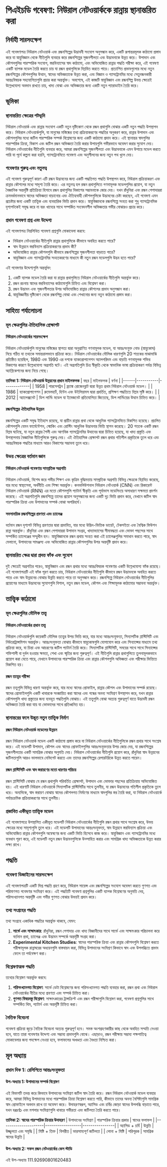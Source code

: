 # পিএইচডি গবেষণা: নিউরাল নেটওয়ার্ককে রান্নায় স্থানান্তরিত করা

## নির্বাহী সারসংক্ষেপ

এই গবেষণাপত্র নিউরাল নেটওয়ার্ক এবং রন্ধনশিল্পের উদ্ভাবনী সংযোগ অনুসন্ধান করে, একটি রূপান্তরমূলক কাঠামো প্রস্তাব করে যা স্নায়ুবিজ্ঞান থেকে নীতিগুলি ব্যবহার করে রন্ধনশিল্পের সৃজনশীলতা এবং উদ্ভাবনাকে উন্নত করে। উপাদান এবং কৌশলগুলির পারস্পরিক সংযোগ, স্তরবিন্যাসের স্বাদ কাঠামো, এবং অভিযোজিত রান্নার পদ্ধতি পরীক্ষা করে, এই গবেষণা একটি ব্যাপক মডেল তৈরি করতে চায় যা রন্ধন প্রথাগুলিকে বিপ্লবিত করতে পারে। প্রত্যাশিত প্রভাবগুলোর মধ্যে নতুন রন্ধনশিল্পের কৌশলগুলির উত্থান, স্বাদের অভিজ্ঞতাকে উন্নত করা, এবং বিজ্ঞান ও গ্যাসট্রোনমির মধ্যে সেতুবন্ধনকারী আন্তঃবিষয়ক সহযোগিতাগুলি প্রচার করা অন্তর্ভুক্ত। অবশেষে, এই কাজটি স্নায়ুবিজ্ঞান এবং রন্ধনশিল্প উভয় ক্ষেত্রেই উল্লেখযোগ্য অবদান রাখতে চায়, খাদ্য বোঝা এবং অভিজ্ঞতার জন্য একটি নতুন প্যারাডাইম তৈরি করে।

## ভূমিকা

### স্থানান্তরিত ক্ষেত্রের পটভূমি

নিউরাল নেটওয়ার্ক এবং রান্নার সংযোগ একটি নতুন দৃষ্টিকোণ থেকে রন্ধন প্রথাগুলি বোঝার একটি নতুন পদ্ধতি উপস্থাপন করে। নিউরাল নেটওয়ার্কগুলি, যা মানুষের মস্তিষ্কের তথ্য প্রক্রিয়াকরণের পদ্ধতির অনুকরণ করে, রান্নার উপাদান এবং কৌশলগুলির মধ্যে জটিল পারস্পরিক সম্পর্ক বিশ্লেষণের জন্য একটি কাঠামো প্রদান করে। এই স্থানান্তর স্বাদগুলির পারস্পরিক ক্রিয়া, বিকাশ এবং জটিল রন্ধন অভিজ্ঞতা তৈরি করার উপায়গুলি গভীরভাবে অন্বেষণ করার সুযোগ দেয়। নিউরাল নেটওয়ার্কের নীতিগুলি ব্যবহার করে, আমরা রন্ধনশিল্পের সৃজনশীলতা এবং উদ্ভাবনাকে এমন উপায়ে মডেল করতে পারি যা পূর্বে কল্পনা করা হয়নি, গ্যাসট্রোনমিতে গবেষণা এবং অনুশীলনের জন্য নতুন পথ খুলে দেয়।

### গবেষণার গুরুত্ব এবং নতুনত্ব

এই গবেষণা গুরুত্বপূর্ণ কারণ এটি রন্ধন উদ্ভাবনের জন্য একটি পদ্ধতিগত পদ্ধতি উপস্থাপন করে, নিউরাল প্রক্রিয়াকরণ এবং রান্নার কৌশলের মধ্যে সাদৃশ্য তৈরি করে। এর নতুনত্ব হল রন্ধন প্রথাগুলিতে গণনামূলক মডেলগুলির প্রয়োগ, যা নতুন বৈজ্ঞানিক অন্তর্দৃষ্টি প্রতিক্রিয়া হিসাবে রন্ধন প্রথাগুলির বিকাশের সম্ভাবনাকে জোর দেয়। যখন রাঁধুনিরা এবং রন্ধন পেশাদাররা ক্রমবর্ধমানভাবে স্বাদের অভিজ্ঞতা বাড়ানোর এবং ঐতিহ্যবাহী কৌশলগুলিকে উদ্ভাবনের চেষ্টা করছেন, এই গবেষণা এমন প্রচেষ্টার জন্য একটি তাত্ত্বিক এবং ব্যবহারিক ভিত্তি প্রদান করে। স্নায়ুবিজ্ঞানকে রন্ধনশিল্পে সংহত করা শুধু গ্যাসট্রোনমিক দৃশ্যপটকেই সমৃদ্ধ করে না বরং খাদ্যের সাথে সম্পর্কিত সংবেদনশীল অভিজ্ঞতার গভীর বোঝারও প্রচার করে।

### প্রধান গবেষণা প্রশ্ন এবং উদ্দেশ্য

এই গবেষণাপত্র নিম্নলিখিত গবেষণা প্রশ্নগুলি মোকাবেলা করবে:
- নিউরাল নেটওয়ার্কের নীতিগুলি রান্নার প্রথাগুলিকে কীভাবে অবহিত করতে পারে?
- স্বাদ উন্নয়নে স্তরবিন্যাস প্রক্রিয়াকরণের প্রভাব কী?
- অভিযোজিত রান্নার কৌশলগুলি কীভাবে রন্ধনশিল্পের সৃজনশীলতা বাড়াতে পারে?
- স্নায়ুবিজ্ঞান এবং গ্যাসট্রোনমির সংহতকরণের মাধ্যমে কী নতুন রন্ধন মডেলগুলি উদ্ভব হতে পারে?

এই গবেষণার উদ্দেশ্যগুলি অন্তর্ভুক্ত:
1. একটি ব্যাপক মডেল তৈরি করা যা রান্নার প্রথাগুলিতে নিউরাল নেটওয়ার্কের নীতিগুলি অন্তর্ভুক্ত করে।
2. রন্ধন রচনায় স্বাদের স্তরবিন্যাসের কাঠামোগুলি চিহ্নিত এবং বিশ্লেষণ করা।
3. রন্ধন উদ্ভাবন এবং সৃজনশীলতার উপর অভিযোজিত রান্নার কৌশলের প্রভাব অনুসন্ধান করা।
4. স্নায়ুবিজ্ঞানীয় দৃষ্টিকোণ থেকে রন্ধনশিল্প বোঝা এবং শেখানোর জন্য নতুন কাঠামো প্রস্তাব করা।

## সাহিত্য পর্যালোচনা

### মূল ক্ষেত্রগুলির ঐতিহাসিক প্রেক্ষাপট

#### নিউরাল নেটওয়ার্কের সারসংক্ষেপ

নিউরাল নেটওয়ার্কগুলি মানুষের মস্তিষ্কের স্থাপত্য দ্বারা অনুপ্রাণিত গণনামূলক মডেল, যা আন্তঃসংযুক্ত নোড (স্নায়ুকোষ) নিয়ে গঠিত যা তথ্যকে সমান্তরালভাবে প্রক্রিয়া করে। নিউরাল নেটওয়ার্কের মৌলিক ধারণাগুলি 20 শতকের মাঝামাঝি প্রতিষ্ঠিত হয়েছিল, 1980 এবং 1990 এর দশকে ব্যাকপ্রোপাগেশন অ্যালগরিদম এবং বাড়তি গণনামূলক শক্তির বিকাশের কারণে উল্লেখযোগ্য অগ্রগতি ঘটে। এই অগ্রগতিগুলি চিত্র স্বীকৃতি থেকে স্বাভাবিক ভাষা প্রক্রিয়াকরণ পর্যন্ত বিভিন্ন অ্যাপ্লিকেশনের জন্য নিয়ে গেছে।

**তালিকা 1: নিউরাল নেটওয়ার্ক উন্নয়নের প্রধান মাইলফলক**
| বছর | মাইলফলক | বর্ণনা |
|------|-----------|-------------|
| 1958 | পারসেপট্রন | ফ্র্যাঙ্ক রোজেনব্লাট দ্বারা উন্নত প্রথম নিউরাল নেটওয়ার্ক মডেল। |
| 1986 | ব্যাকপ্রোপাগেশন | রুমেলহার্ট, হিন্টন এবং উইলিয়ামস দ্বারা প্রবর্তিত, প্রশিক্ষণ পদ্ধতিতে বিপ্লব সৃষ্টি করে। |
| 2012 | অ্যালেক্সনেট | ডিপ লার্নিং মডেল যা ইমেজনেট প্রতিযোগিতা জিতেছে, ডিপ লার্নিংয়ের উত্থান চিহ্নিত করে। |

#### রন্ধনশিল্পের ঐতিহাসিক উন্নয়ন

রন্ধনশিল্পের একটি সমৃদ্ধ ইতিহাস রয়েছে, যা প্রাচীন রান্নার প্রথা থেকে আধুনিক গ্যাসট্রোনমিতে বিকশিত হয়েছে। প্রচলিত কৌশলগুলি যেমন ফার্মেন্টেশন, স্মোকিং এবং রোস্টিং আধুনিক উদ্ভাবনার ভিত্তি স্থাপন করেছে। 20 শতকে একটি রন্ধন বিপ্লব ঘটেছে, যা নতুন রান্নার শৈলী এবং আণবিক গ্যাসট্রোনমির উত্থানের দ্বারা চিহ্নিত হয়েছে, যা খাদ্য প্রস্তুতি এবং উপস্থাপনায় বৈজ্ঞানিক নীতিগুলিকে গুরুত্ব দেয়। এই ঐতিহাসিক প্রেক্ষাপট রন্ধন প্রথার গতিশীল প্রকৃতিকে তুলে ধরে এবং আন্তঃবিষয়ক পদ্ধতির মাধ্যমে আরও বিকাশের সম্ভাবনা তুলে ধরে।

### উভয় ক্ষেত্রের বর্তমান জ্ঞান

#### নিউরাল নেটওয়ার্ক গবেষণায় সাম্প্রতিক অগ্রগতি

নিউরাল নেটওয়ার্ক, বিশেষ করে গভীর শিক্ষণ এবং কৃত্রিম বুদ্ধিমত্তায় সাম্প্রতিক অগ্রগতি বিভিন্ন ক্ষেত্রকে বিপ্লবিত করেছে, যার মধ্যে স্বাস্থ্যসেবা, অর্থনীতি এবং শিক্ষা অন্তর্ভুক্ত। কনভলিউশনাল নিউরাল নেটওয়ার্ক (CNN) এবং রিকারেন্ট নিউরাল নেটওয়ার্ক (RNN) এর মতো কৌশলগুলি প্যাটার্ন স্বীকৃতি এবং পূর্বাভাস মডেলিংয়ে অসাধারণ সক্ষমতা প্রদর্শন করেছে। এই অগ্রগতিগুলি রন্ধনশিল্পে তাদের প্রয়োগ অনুসন্ধানের জন্য একটি দৃঢ় ভিত্তি প্রদান করে, যেখানে জটিল স্বাদ পারস্পরিক ক্রিয়া এবং উপাদানের সম্পর্ক বোঝা অপরিহার্য।

#### সমসাময়িক রন্ধনশিল্পের প্রবণতা এবং চ্যালেঞ্জ

বর্তমান রন্ধন দৃশ্যপট বিভিন্ন প্রবণতার দ্বারা প্রভাবিত, যার মধ্যে উদ্ভিদ-ভিত্তিক ডায়েট, টেকসইতা এবং বৈশ্বিক ফিউশন রান্না অন্তর্ভুক্ত। রাঁধুনিরা এবং রন্ধন পেশাদাররা উপাদান সংগ্রহ, খাদ্যাভ্যাসের সীমাবদ্ধতা এবং ভোক্তা পছন্দের সাথে সম্পর্কিত চ্যালেঞ্জের সম্মুখীন হন। স্নায়ুবিজ্ঞানকে রন্ধন প্রথায় সংহত করা এই চ্যালেঞ্জগুলির সমাধান করতে পারে, স্বাদ মেলানো, উপাদানের সামঞ্জস্য এবং অভিযোজিত রান্নার কৌশলগুলির উপর অন্তর্দৃষ্টি প্রদান করে।

### স্থানান্তরিত ক্ষেত্র দ্বারা প্রদত্ত ফাঁক এবং সুযোগ

দুই ক্ষেত্রেই অগ্রগতির পরেও, স্নায়ুবিজ্ঞান এবং রন্ধন প্রথার মধ্যে আন্তঃবিষয়ক গবেষণার একটি উল্লেখযোগ্য ফাঁক রয়েছে। এই গবেষণাপত্রটি এই ফাঁক পূরণ করতে চায়, নিউরাল নেটওয়ার্কের নীতিগুলি কীভাবে রন্ধন উদ্ভাবনকে অবহিত করতে পারে এবং স্বাদ উন্নয়নের বোঝার উন্নতি করতে পারে তা অনুসন্ধান করে। রন্ধনশিল্পে নিউরাল নেটওয়ার্কের নীতিগুলির প্রয়োগের মাধ্যমে উদ্ভাবনের সুযোগগুলি বিশাল, নতুন রন্ধন মডেল, কৌশল এবং শিক্ষামূলক কাঠামোর সম্ভাবনা অন্তর্ভুক্ত।

## তাত্ত্বিক কাঠামো

### মূল ক্ষেত্রগুলির মৌলিক তত্ত্ব

#### নিউরাল নেটওয়ার্কের প্রধান তত্ত্ব

নিউরাল নেটওয়ার্কগুলি কয়েকটি মৌলিক তত্ত্বের উপর ভিত্তি করে, যার মধ্যে আন্তঃসংযুক্ততা, সিন্যাপটিক প্লাস্টিসিটি এবং নিউরোট্রান্সমিশন অন্তর্ভুক্ত। আন্তঃসংযুক্ততা বোঝায় কীভাবে স্নায়ুকোষগুলি যোগাযোগ করে এবং সিন্যাপ্সের মাধ্যমে তথ্য প্রক্রিয়া করে, যা চিন্তা এবং আচরণের জটিল প্যাটার্ন তৈরি করে। সিন্যাপটিক প্লাস্টিসিটি, সময়ের সাথে সাথে সিন্যাপ্সের শক্তিশালী বা দুর্বল হওয়ার ক্ষমতা, শেখা এবং স্মৃতির জন্য গুরুত্বপূর্ণ। এই নীতিগুলি রান্নার প্রথাগুলিতে তুলনামূলকভাবে প্রয়োগ করা যেতে পারে, যেখানে উপাদানের পারস্পরিক ক্রিয়া এবং রান্নার কৌশলগুলি অভিজ্ঞতা এবং পরীক্ষার ভিত্তিতে বিকশিত হয়।

#### রন্ধন তত্ত্বের পরীক্ষা

রন্ধন তত্ত্বগুলি বিভিন্ন ধারণা অন্তর্ভুক্ত করে, যার মধ্যে স্বাদের প্রোফাইল, রান্নার কৌশল এবং উপাদানের সম্পর্ক রয়েছে। স্বাদের প্রোফাইলগুলি একটি খাবারকে সংজ্ঞায়িত করা স্বাদের এবং গন্ধের অনন্য সংমিশ্রণ উপস্থাপন করে, যখন রান্নার কৌশলগুলি খাদ্য প্রস্তুতের জন্য ব্যবহৃত পদ্ধতিগুলি বোঝায়। এই তত্ত্বগুলি বোঝা অত্যন্ত গুরুত্বপূর্ণ যাতে উদ্ভাবনী রন্ধন অভিজ্ঞতা তৈরি করা যায় যা ভোক্তাদের সাথে প্রতিধ্বনিত হয়।

### স্থানান্তরের ফলে উদ্ভূত নতুন তাত্ত্বিক নির্মাণ

#### রন্ধন নিউরাল নেটওয়ার্ক মডেলের উন্নয়ন

রন্ধন নিউরাল নেটওয়ার্ক মডেল একটি কাঠামো প্রস্তাব করে যা নিউরাল নেটওয়ার্কের নীতিগুলিকে রন্ধন প্রথার সাথে সংশ্লেষ করে। এই মডেলটি উপাদান, কৌশল এবং স্বাদের প্রোফাইলগুলির আন্তঃসংযুক্ততার উপর জোর দেয়, যা রন্ধনশিল্পের সৃজনশীলতার একটি সামগ্রিক বোঝার অনুমতি দেয়। নিউরাল নেটওয়ার্কের নীতিগুলি প্রয়োগ করে, রাঁধুনিরা স্বাদ উন্নয়নের জটিলতাগুলি আরও ভালভাবে নেভিগেট করতে এবং তাদের রন্ধনশিল্পের রেপারটরিকে উন্নত করতে পারেন।

#### রন্ধন প্লাস্টিসিটি এবং স্বাদ স্তরায়ণের মতো ধারণার পরিচয়

রন্ধন প্লাস্টিসিটি বোঝায় যে রন্ধন প্রথাগুলি পরিবর্তিত প্রেক্ষাপট, উপাদান এবং ভোক্তার পছন্দের প্রতিক্রিয়ায় অভিযোজিত হয়। এই ধারণাটি নিউরাল নেটওয়ার্কে সিন্যাপটিক প্লাস্টিসিটির সাথে তুলনীয়, যা রন্ধন উদ্ভাবনের গতিশীল প্রকৃতিকে তুলে ধরে। অন্যদিকে, স্বাদ স্তরায়ণ বোঝায় স্বাদের কৌশলগত নির্মাণের মাধ্যমে স্বাদগুলির স্তর তৈরি করা, যা নিউরাল নেটওয়ার্কে পর্যায়ক্রমিক প্রক্রিয়াকরণের সাথে তুলনীয়।

### প্রস্তাবিত একীভূত তাত্ত্বিক মডেল

এই গবেষণাপত্রে উপস্থাপিত একীভূত মডেলটি নিউরাল নেটওয়ার্কের নীতিগুলি রন্ধন প্রথার সাথে সংশ্লেষ করে, উভয় ক্ষেত্রের মধ্যে সাদৃশ্যগুলি তুলে ধরে। এই মডেলটি উপাদানের আন্তঃসংযুক্ততা, স্বাদ উন্নয়নে স্তরবিন্যাস প্রক্রিয়া এবং অভিযোজিত রান্নার কৌশলগুলি অন্বেষণের জন্য একটি ভিত্তি হিসেবে কাজ করে। স্নায়ুবিজ্ঞান এবং গ্যাসট্রোনমির মধ্যে ব্যবধান পূরণ করে, এই মডেলটি নতুন রন্ধন উদ্ভাবনগুলিকে উত্সাহিত করার এবং সামগ্রিক খাদ্য অভিজ্ঞতাকে উন্নত করার লক্ষ্য রাখে।

## পদ্ধতি

### গবেষণা ডিজাইনের সারসংক্ষেপ

এই গবেষণাপত্রটি একটি মিশ্র পদ্ধতি গ্রহণ করে, নিউরাল সায়েন্স এবং রন্ধনশিল্পের সংযোগ অন্বেষণ করতে গুণগত এবং পরিমাণগত গবেষণার সংমিশ্রণ করে। এই পদ্ধতিটি গবেষণা প্রশ্নগুলির একটি ব্যাপক বিশ্লেষণের অনুমতি দেয়, পরিসংখ্যানগত অন্তর্দৃষ্টি এবং গভীর গুণগত বোঝার উভয়ই প্রদান করে।

### তথ্য সংগ্রহের পদ্ধতি

তথ্য সংগ্রহে একাধিক পদ্ধতির অন্তর্ভুক্ত থাকবে, যেমন:
1. **সার্ভে এবং সাক্ষাৎকার**: রাঁধুনিরা, রন্ধন পেশাদার এবং খাদ্য বিজ্ঞানীদের সাথে সার্ভে এবং সাক্ষাৎকার পরিচালনা করে বর্তমান প্রথা, চ্যালেঞ্জ এবং উদ্ভাবন সম্পর্কে অন্তর্দৃষ্টি সংগ্রহ করা।
2. **Experimental Kitchen Studies**: স্বাদের পারস্পরিক ক্রিয়া এবং রান্নার কৌশলগুলি বিশ্লেষণ করতে পরীক্ষামূলক রান্নাঘরের অধ্যয়নগুলি বাস্তবায়ন করা, বিভিন্ন উপাদানের সংমিশ্রণ কিভাবে স্বাদ এবং উপলব্ধিতে প্রভাব ফেলে তা পর্যবেক্ষণ করা।

### বিশ্লেষণাত্মক পদ্ধতি

তথ্যের বিশ্লেষণ অন্তর্ভুক্ত করবে:
1. **পরিসংখ্যানগত বিশ্লেষণ**: সার্ভে ডেটা বিশ্লেষণের জন্য পরিসংখ্যানগত পদ্ধতি ব্যবহার করা, রন্ধন প্রথা এবং নিউরাল নেটওয়ার্কের নীতির মধ্যে প্রবণতা এবং সম্পর্ক চিহ্নিত করা।
2. **গুণগত বিষয়বস্তু বিশ্লেষণ**: সাক্ষাৎকারের ট্রান্সক্রিপ্ট এবং রন্ধন পরীক্ষাগুলি বিশ্লেষণ করা, গবেষণা প্রশ্নগুলির সাথে সম্পর্কিত থিম, প্যাটার্ন এবং অন্তর্দৃষ্টি চিহ্নিত করা।

### নৈতিক বিবেচনা

গবেষণা প্রক্রিয়া জুড়ে নৈতিক বিবেচনা অত্যন্ত গুরুত্বপূর্ণ হবে। সমস্ত অংশগ্রহণকারীর কাছ থেকে অবহিত সম্মতি নেওয়া হবে, যাতে তারা গবেষণার উদ্দেশ্য এবং সম্ভাব্য প্রভাবগুলি বোঝে। এছাড়াও, রন্ধন পরীক্ষায় সম্ভাব্য পক্ষপাতিত্ব মোকাবেলার জন্য পদক্ষেপ নেওয়া হবে, ফলাফলের অখণ্ডতা এবং বৈধতা নিশ্চিত করা।

## মূল অধ্যায়

### প্রধান দিক 1: রেসিপিতে আন্তঃসংযুক্ততা

#### উপ-অধ্যায় 1: উপাদানের সম্পর্ক বিশ্লেষণ

এই বিভাগটি তদন্ত করে কিভাবে উপাদানের সংমিশ্রণ জটিল স্বাদ তৈরি করে। রন্ধন নিউরাল নেটওয়ার্ক মডেল ব্যবহার করে, আমরা বিভিন্ন উপাদানের মধ্যে পারস্পরিক ক্রিয়া বিশ্লেষণ করতে পারি, কীভাবে তাদের অনন্য বৈশিষ্ট্যগুলি সামগ্রিক স্বাদ প্রোফাইলে অবদান রাখে তা অন্বেষণ করে। উদাহরণস্বরূপ, অ্যাসিড এবং চর্বির জোড়া স্বাদের উপলব্ধি বাড়াতে পারে, যখন হerb এবং মশলার সংমিশ্রণগুলি খাবারে গভীরতা এবং জটিলতা তৈরি করতে পারে।

**তালিকা 2: স্বাদের পারস্পরিক ক্রিয়ার উদাহরণ**
| উপাদানের সংমিশ্রণ | পারস্পরিক ক্রিয়ার প্রকার | স্বাদের ফলাফল |
|---------------------|------------------|----------------|
| অ্যাসিড + চর্বি          | উন্নতি       | উজ্জ্বলতা এবং সমৃদ্ধি |
| মিষ্টি + তিক্ত      | বিপরীত          | ভারসাম্যপূর্ণ জটিলতা |
| লোনা + মিষ্টি       | পরিপূরক    | সামগ্রিক স্বাদের উন্নতি |

#### উপ-অধ্যায় 2: সফল রন্ধন নেটওয়ার্কের কেস স্টাডি

এই উপ-অধ্যায় 111.92690801620483